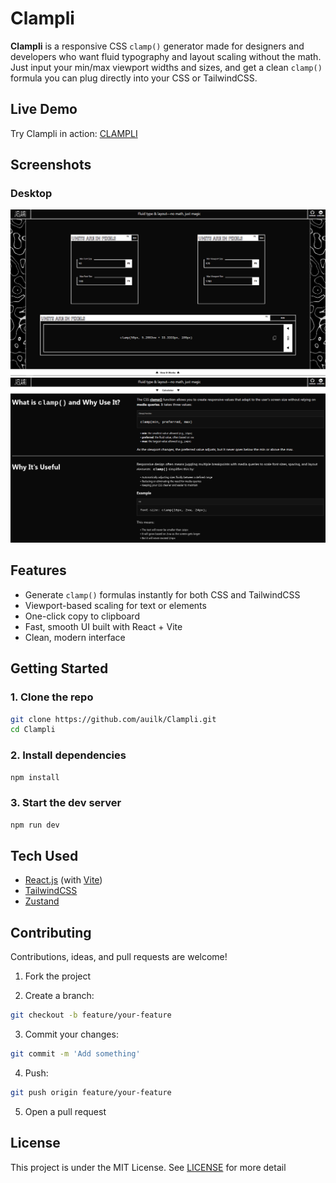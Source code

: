 # Clampli

**Clampli** is a responsive CSS `clamp()` generator made for designers and developers who want fluid typography and layout scaling without the math. Just input your min/max viewport widths and sizes, and get a clean `clamp()` formula you can plug directly into your CSS or TailwindCSS.

## Live Demo

Try Clampli in action: [CLAMPLI](https://auilk.github.io/Clampli/)

## Screenshots

### Desktop
![Calculator](./public/screenshots/Screenshot01.webp)
![How It Works](./public/screenshots/Screenshot02.webp)

## Features

- Generate `clamp()` formulas instantly for both CSS and TailwindCSS
- Viewport-based scaling for text or elements
- One-click copy to clipboard
- Fast, smooth UI built with React + Vite
- Clean, modern interface

## Getting Started

### 1. Clone the repo

```bash
git clone https://github.com/auilk/Clampli.git
cd Clampli
```

### 2. Install dependencies

```bash
npm install
```

### 3. Start the dev server

```bash
npm run dev
```

## Tech Used

- [React.js](https://react.dev/) (with [Vite](https://vite.dev/))
- [TailwindCSS](https://tailwindcss.com/)
- [Zustand](https://zustand-demo.pmnd.rs/)

## Contributing

Contributions, ideas, and pull requests are welcome!

1. Fork the project

2. Create a branch: 
```bash
git checkout -b feature/your-feature
```

3. Commit your changes: 
```bash
git commit -m 'Add something'
```

4. Push: 
```bash
git push origin feature/your-feature
```

5. Open a pull request

## License

This project is under the MIT License. See [LICENSE](LICENSE) for more detail
